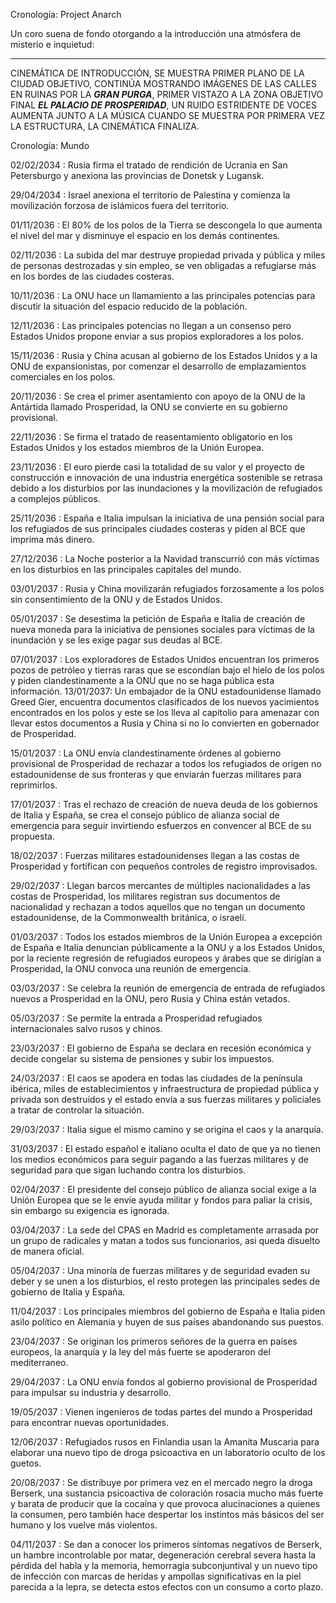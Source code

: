 Cronología: Project Anarch


Un coro suena de fondo otorgando a la introducción una atmósfera de misterio e inquietud:
********

CINEMÁTICA DE INTRODUCCIÓN, SE MUESTRA PRIMER PLANO DE LA CIUDAD OBJETIVO, CONTINÚA MOSTRANDO IMÁGENES DE LAS CALLES EN RUINAS POR LA ***GRAN PURGA***, PRIMER VISTAZO A LA ZONA OBJETIVO FINAL ***EL PALACIO DE PROSPERIDAD***, UN RUIDO ESTRIDENTE DE VOCES AUMENTA JUNTO A LA MÚSICA CUANDO SE MUESTRA POR PRIMERA VEZ LA ESTRUCTURA, LA CINEMÁTICA FINALIZA.

Cronología: Mundo

02/02/2034 : Rusia firma el tratado de rendición de Ucrania en San Petersburgo y anexiona las provincias de Donetsk y Lugansk.

29/04/2034 : Israel anexiona el territorio de Palestina y comienza la movilización forzosa de islámicos fuera del territorio.

01/11/2036 : El 80% de los polos de la Tierra se descongela lo que aumenta el nivel del mar y disminuye el espacio en los demás continentes.

02/11/2036 : La subida del mar destruye propiedad privada y pública y miles de personas destrozadas y sin empleo, se ven obligadas a refugiarse más en los bordes de las ciudades costeras.

10/11/2036 : La ONU hace un llamamiento a las principales potencias para discutir la situación del espacio reducido de la población.

12/11/2036 : Las principales potencias no llegan a un consenso pero Estados Unidos propone enviar a sus propios exploradores a los polos.

15/11/2036 : Rusia y China acusan al gobierno de los Estados Unidos y a la ONU de expansionistas, por comenzar el desarrollo de emplazamientos comerciales en los polos.

20/11/2036 : Se crea el primer asentamiento con apoyo de la ONU de la Antártida llamado Prosperidad, la ONU se convierte en su gobierno provisional.

22/11/2036 : Se firma el tratado de reasentamiento obligatorio en los Estados Unidos y los estados miembros de la Unión Europea.

23/11/2036 : El euro pierde casi la totalidad de su valor y el proyecto de construcción e innovación de una industria energética sostenible se retrasa debido a los disturbios por las inundaciones y la movilización de refugiados a complejos públicos.

25/11/2036 : España e Italia impulsan la iniciativa de una pensión social para los refugiados de sus principales ciudades costeras y piden al BCE que imprima más dinero.

27/12/2036 : La Noche posterior a la Navidad transcurrió con más víctimas en los disturbios en las principales capitales del mundo.

03/01/2037 : Rusia y China movilizarán refugiados forzosamente a los polos sin consentimiento de la ONU y de Estados Unidos.

05/01/2037 : Se desestima la petición de España e Italia de creación de nueva moneda para la iniciativa de pensiones sociales para víctimas de la inundación y se les exige pagar sus deudas al BCE.

07/01/2037 : Los exploradores de Estados Unidos encuentran los primeros pozos de petróleo y tierras raras que se escondían bajo el hielo de los polos y piden clandestinamente a la ONU que no se haga pública esta información.
13/01/2037: Un embajador de la ONU estadounidense llamado Greed Gier, encuentra documentos clasificados de los nuevos yacimientos encontrados en los polos y este se los lleva al capitolio para amenazar con llevar estos documentos a Rusia y China si no lo convierten en gobernador de Prosperidad.

15/01/2037 : La ONU envía clandestinamente órdenes al gobierno provisional de Prosperidad de rechazar a todos los refugiados de origen no estadounidense de sus fronteras y que enviarán fuerzas militares para reprimirlos.

17/01/2037 : Tras el rechazo de creación de nueva deuda de los gobiernos de Italia y España, se crea el consejo público de alianza social de emergencia para seguir invirtiendo esfuerzos en convencer al BCE  de su propuesta.

18/02/2037 : Fuerzas militares estadounidenses llegan a las costas de Prosperidad y fortifican con pequeños controles de registro improvisados.

29/02/2037 : Llegan barcos mercantes de múltiples nacionalidades a las costas de Prosperidad, los militares registran sus documentos de nacionalidad y rechazan a todos aquellos que no tengan un documento estadounidense, de la Commonwealth británica, o israelí.

01/03/2037 : Todos los estados miembros de la Unión Europea a excepción de España e Italia denuncian públicamente a la ONU y a los Estados Unidos, por la reciente regresión de refugiados europeos y árabes que se dirigían a Prosperidad, la ONU convoca una reunión de emergencia.

03/03/2037 : Se celebra la reunión de emergencia de entrada de refugiados nuevos a Prosperidad en la ONU, pero Rusia y China están vetados.

05/03/2037 : Se permite la entrada a Prosperidad refugiados internacionales salvo rusos y chinos. 


23/03/2037 : El gobierno de España se declara en recesión económica y decide congelar su sistema de pensiones y subir los impuestos.

24/03/2037 : El caos se apodera en todas las ciudades de la península ibérica, miles de establecimientos y infraestructura de propiedad pública y privada son destruidos y el estado envía a sus fuerzas militares y policiales a tratar de controlar la situación.

29/03/2037 : Italia sigue el mismo camino y se origina el caos y la anarquía.

31/03/2037 : El estado español e italiano oculta el dato de que ya no tienen los medios económicos para seguir pagando a las fuerzas militares y de seguridad para que sigan luchando contra los disturbios.

02/04/2037 : El presidente del consejo público de alianza social exige a la Unión Europea que se le envíe ayuda militar y fondos para paliar la crisis, sin embargo su exigencia es ignorada.

03/04/2037 : La sede del CPAS en Madrid es completamente arrasada por un grupo de radicales y matan a todos sus funcionarios, asi queda disuelto de manera oficial. 

05/04/2037 : Una minoría de fuerzas militares y de seguridad evaden su deber y se unen a los disturbios, el resto protegen las principales sedes de gobierno de Italia y España.
 
11/04/2037 : Los principales miembros del gobierno de España e Italia piden asilo político en Alemania y huyen de sus países abandonando sus puestos.

23/04/2037 : Se originan los primeros señores de la guerra en países europeos, la anarquía y la ley del más fuerte se apoderaron del mediterraneo.

29/04/2037 : La ONU envía fondos al gobierno provisional de Prosperidad para impulsar su industria y desarrollo.

19/05/2037 : Vienen ingenieros de todas partes del mundo a Prosperidad para encontrar nuevas oportunidades.

12/06/2037 : Refugiados rusos en Finlandia usan la Amanita Muscaria para elaborar una nuevo tipo de droga psicoactiva en un laboratorio oculto de los guetos.

20/08/2037 : Se distribuye por primera vez en el mercado negro la droga Berserk, una sustancia psicoactiva de coloración rosacia mucho más fuerte y barata de producir que la cocaína y que provoca alucinaciones a quienes la consumen, pero también hace despertar los instintos más básicos del ser humano y los vuelve más violentos.

04/11/2037 : Se dan a conocer los primeros síntomas negativos de Berserk, un hambre incontrolable por matar, degeneración cerebral severa hasta la pérdida del habla y la memoria, hemorragia subconjuntival y un nuevo tipo de infección con marcas de heridas y ampollas significativas en la piel parecida a la lepra, se detecta estos efectos con un consumo a corto plazo.

